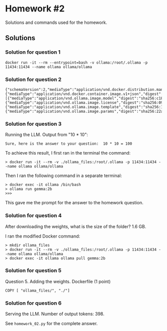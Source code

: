 # Homework #2

Solutions and commands used for the homework.

## Solutions

### Solution for question 1

```
docker run -it --rm --entrypoint=bash -v ollama:/root/.ollama -p 11434:11434 --name ollama ollama/ollama
```

### Solution for question 2

```
{"schemaVersion":2,"mediaType":"application/vnd.docker.distribution.manifest.v2+json","config":{"mediaType":"application/vnd.docker.container.image.v1+json","digest":"sha256:887433b89a901c156f7e6944442f3c9e57f3c55d6ed52042cbb7303aea994290","size":483},"layers":[{"mediaType":"application/vnd.ollama.image.model","digest":"sha256:c1864a5eb19305c40519da12cc543519e48a0697ecd30e15d5ac228644957d12","size":1678447520},{"mediaType":"application/vnd.ollama.image.license","digest":"sha256:097a36493f718248845233af1d3fefe7a303f864fae13bc31a3a9704229378ca","size":8433},{"mediaType":"application/vnd.ollama.image.template","digest":"sha256:109037bec39c0becc8221222ae23557559bc594290945a2c4221ab4f303b8871","size":136},{"mediaType":"application/vnd.ollama.image.params","digest":"sha256:22a838ceb7fb22755a3b0ae9b4eadde629d19be1f651f73efb8c6b4e2cd0eea0","size":84}]}
```

### Solution for question 3

Running the LLM. Output from "10 * 10":

```
Sure, here is the answer to your question:  10 * 10 = 100
```
To achieve this result, I first ran in the terminal the command:
```
> docker run -it --rm -v ./ollama_files:/root/.ollama -p 11434:11434 --name ollama ollama/ollama
```
Then I ran the following command in a separate terminal:
```
> docker exec -it ollama /bin/bash
> ollama run gemma:2b
>>> 
```
This gave me the prompt for the answer to the homework question.

### Solution for question 4

After downloading the weights, what is the size of the folder?  1.6 GB.

I ran the modified Docker command:
```
> mkdir ollama_files
> docker run -it --rm -v ./ollama_files:/root/.ollama -p 11434:11434 --name ollama ollama/ollama
> docker exec -it ollama ollama pull gemma:2b
```

### Solution for question 5

Question 5. Adding the weights. Dockerfile (1 point)
```
COPY [ "ollama_files/", "./"]
```

### Solution for question 6

Serving the LLM. Number of output tokens: 398.

See `homework_02.py` for the complete answer.
